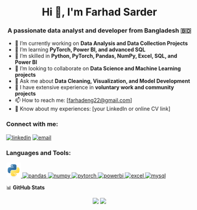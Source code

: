 <h1 align="center">Hi 👋, I'm Farhad Sarder</h1>
<h3 align="center">A passionate data analyst and developer from Bangladesh 🇧🇩</h3>

- 🔭 I’m currently working on **Data Analysis and Data Collection Projects**
- 🌱 I’m learning **PyTorch, Power BI, and advanced SQL**
- 🧠 I’m skilled in **Python, PyTorch, Pandas, NumPy, Excel, SQL, and Power BI**
- 👯 I’m looking to collaborate on **Data Science and Machine Learning projects**
- 💬 Ask me about **Data Cleaning, Visualization, and Model Development**
- 🤝 I have extensive experience in **voluntary work and community projects**
- 📫 How to reach me: [farhadeng22@gmail.com]
- 📄 Know about my experiences: [your LinkedIn or online CV link]

<h3 align="left">Connect with me:</h3>
<p align="left">
<a href="https://linkedin.com/in/your-linkedin" target="blank"><img align="center" src="https://cdn.jsdelivr.net/gh/devicons/devicon/icons/linkedin/linkedin-original.svg" alt="linkedin" height="30" width="30" /></a>
<a href="mailto:your.email@example.com"><img align="center" src="https://cdn-icons-png.flaticon.com/512/732/732200.png" alt="email" height="30" width="30" /></a>
</p>

<h3 align="left">Languages and Tools:</h3>
<p align="left">
<a href="https://www.python.org" target="_blank" rel="noreferrer">
  <img src="https://raw.githubusercontent.com/devicons/devicon/master/icons/python/python-original.svg" alt="python" width="40" height="40"/>
</a>
<a href="https://pandas.pydata.org/" target="_blank" rel="noreferrer">
  <img src="https://cdn.jsdelivr.net/gh/devicons/devicon/icons/pandas/pandas-original.svg" alt="pandas" width="40" height="40"/>
</a>
<a href="https://numpy.org/" target="_blank" rel="noreferrer">
  <img src="https://cdn.jsdelivr.net/gh/devicons/devicon/icons/numpy/numpy-original.svg" alt="numpy" width="40" height="40"/>
</a>
<a href="https://pytorch.org/" target="_blank" rel="noreferrer">
  <img src="https://www.vectorlogo.zone/logos/pytorch/pytorch-icon.svg" alt="pytorch" width="40" height="40"/>
</a>
<a href="https://powerbi.microsoft.com/" target="_blank" rel="noreferrer">
  <img src="https://seeklogo.com/images/P/power-bi-logo-F4D3B14D02-seeklogo.com.png" alt="powerbi" width="40" height="40"/>
</a>
<a href="https://www.microsoft.com/en-us/microsoft-365/excel" target="_blank" rel="noreferrer">
  <img src="https://upload.wikimedia.org/wikipedia/commons/7/73/Microsoft_Excel_2013-2019_logo.svg" alt="excel" width="40" height="40"/>
</a>
<a href="https://www.mysql.com/" target="_blank" rel="noreferrer">
  <img src="https://cdn.jsdelivr.net/gh/devicons/devicon/icons/mysql/mysql-original.svg" alt="mysql" width="40" height="40"/>
</a>
</p>


📊 **GitHub Stats**

<p align="center">
  <img src="https://github-readme-stats.vercel.app/api?username=adibaiitju&show_icons=true&theme=tokyonight"/>
  <img src="https://github-readme-stats.vercel.app/api/top-langs/?username=adibaiitju&layout=compact&theme=tokyonight"/>
</p>
